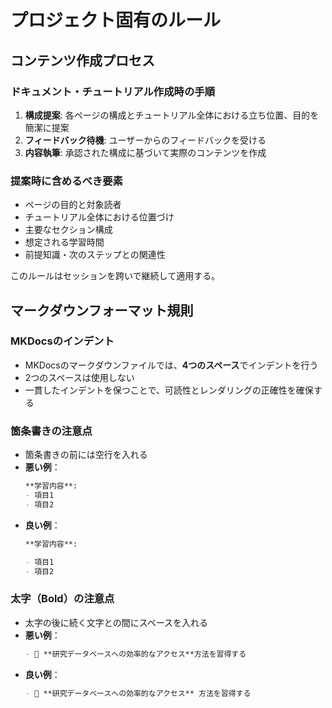 # プロジェクト固有のルール

## コンテンツ作成プロセス

### ドキュメント・チュートリアル作成時の手順
1. **構成提案**: 各ページの構成とチュートリアル全体における立ち位置、目的を簡潔に提案
2. **フィードバック待機**: ユーザーからのフィードバックを受ける
3. **内容執筆**: 承認された構成に基づいて実際のコンテンツを作成

### 提案時に含めるべき要素
- ページの目的と対象読者
- チュートリアル全体における位置づけ
- 主要なセクション構成
- 想定される学習時間
- 前提知識・次のステップとの関連性

このルールはセッションを跨いで継続して適用する。

## マークダウンフォーマット規則

### MKDocsのインデント
- MKDocsのマークダウンファイルでは、**4つのスペース**でインデントを行う
- 2つのスペースは使用しない
- 一貫したインデントを保つことで、可読性とレンダリングの正確性を確保する

### 箇条書きの注意点
- 箇条書きの前には空行を入れる
- **悪い例**：
  ```markdown
  **学習内容**:
  - 項目1
  - 項目2
  ```
- **良い例**：
  ```markdown
  **学習内容**:

  - 項目1
  - 項目2
  ```

### 太字（Bold）の注意点
- 太字の後に続く文字との間にスペースを入れる
- **悪い例**：
  ```markdown
  - 🔬 **研究データベースへの効率的なアクセス**方法を習得する
  ```
- **良い例**：
  ```markdown
  - 🔬 **研究データベースへの効率的なアクセス** 方法を習得する
  ```